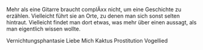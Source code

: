 
Mehr als eine Gitarre braucht complÄxx nicht, um eine Geschichte zu erzählen.
Vielleicht führt sie an Orte, zu denen man sich sonst selten hintraut.
Vielleicht findet man dort etwas, was mehr über einen aussagt, als man
eigentlich wissen wollte.

Vernichtungsphantasie
Liebe Mich
Kaktus
Prostitution
Vogellied
